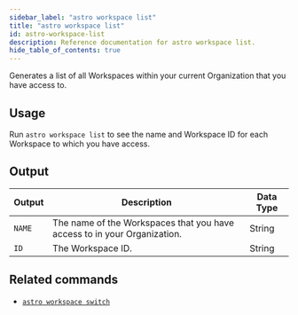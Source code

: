 ```yaml
---
sidebar_label: "astro workspace list"
title: "astro workspace list"
id: astro-workspace-list
description: Reference documentation for astro workspace list.
hide_table_of_contents: true
---
```


Generates a list of all Workspaces within your current Organization that you have access to.

## Usage

Run `astro workspace list` to see the name and Workspace ID for each Workspace to which you have access.

## Output

| Output | Description                                                              | Data Type |
| ------ | ------------------------------------------------------------------------ | --------- |
| `NAME` | The name of the Workspaces that you have access to in your Organization. | String    |
| `ID`   | The Workspace ID.                                                        | String    |

## Related commands

- [`astro workspace switch`](cli/astro-workspace-switch.md)
